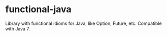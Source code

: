 functional-java
===============

Library with functional idioms for Java, like Option, Future, etc. Compatible with Java 7.
